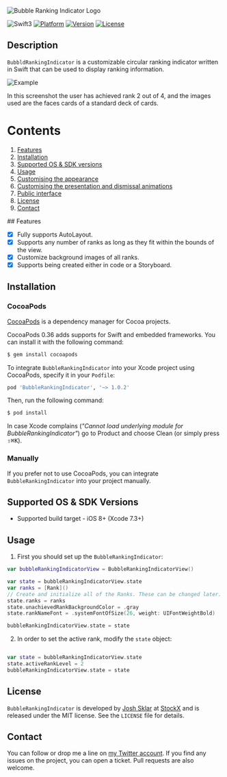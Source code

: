 ![Bubble Ranking Indicator Logo](https://cloud.githubusercontent.com/assets/879038/21443097/6a79c36e-c870-11e6-9771-88a7b59d31eb.png)

![Swift3](https://img.shields.io/badge/Swift-3.0-orange.svg?style=flat")
[![Platform](https://img.shields.io/cocoapods/p/BubbleRankingIndicator.svg?style=flat)](http://cocoapods.org/pods/BubbleRankingIndicator)
[![Version](https://img.shields.io/cocoapods/v/BubbleRankingIndicator.svg?style=flat)](http://cocoapods.org/pods/BubbleRankingIndicator)
[![License](https://img.shields.io/cocoapods/l/BubbleRankingIndicator.svg?style=flat)](http://cocoapods.org/pods/BubbleRankingIndicator)

Description
--------------

`BubbldRankingIndicator` is a customizable circular ranking indicator written in Swift that can be used to display ranking information.

![Example](https://cloud.githubusercontent.com/assets/879038/21441684/61779150-c867-11e6-8823-52f8d8ebc7ef.png)

In this screenshot the user has achieved rank 2 out of 4, and the images used are the faces cards of a standard deck of cards.

# Contents
1. [Features](#features)
3. [Installation](#installation)
4. [Supported OS & SDK versions](#supported-versions)
5. [Usage](#usage)
6. [Customising the appearance](#customising)
7. [Customising the presentation and dismissal animations](#customising-animations)
9. [Public interface](#public-interface)
10. [License](#license)
11. [Contact](#contact)

##<a name="features"> Features </a>

- [x] Fully supports AutoLayout.
- [x] Supports any number of ranks as long as they fit within the bounds of the view.
- [x] Customize background images of all ranks.
- [x] Supports being created either in code or a Storyboard.

<a name="installation"> Installation </a>
--------------

### CocoaPods

[CocoaPods](http://cocoapods.org) is a dependency manager for Cocoa projects.

CocoaPods 0.36 adds supports for Swift and embedded frameworks. You can install it with the following command:

```bash
$ gem install cocoapods
```

To integrate `BubbleRankingIndicator` into your Xcode project using CocoaPods, specify it in your `Podfile`:

```ruby
pod 'BubbleRankingIndicator', '~> 1.0.2'
```

Then, run the following command:

```bash
$ pod install
```

In case Xcode complains (<i>"Cannot load underlying module for BubbleRankingIndicator"</i>) go to Product and choose Clean (or simply press <kbd>⇧</kbd><kbd>⌘</kbd><kbd>K</kbd>).

### Manually

If you prefer not to use CocoaPods, you can integrate `BubbleRankingIndicator` into your project manually.

<a name="supported-versions"> Supported OS & SDK Versions </a>
-----------------------------

* Supported build target - iOS 8+ (Xcode 7.3+)

<a name="usage"> Usage </a>
--------------

1) First you should set up the `BubbleRankingIndicator`:

```swift
var bubbleRankingIndicatorView = BubbleRankingIndicatorView()

var state = bubbleRankingIndicatorView.state
var ranks = [Rank]()
// Create and initialize all of the Ranks. These can be changed later.
state.ranks = ranks
state.unachievedRankBackgroundColor = .gray
state.rankNameFont = .systemFontOfSize(26, weight: UIFontWeightBold)

bubbleRankingIndicatorView.state = state
```

2) In order to set the active rank, modify the `state` object:

```swift

var state = bubbleRankingIndicatorView.state
state.activeRankLevel = 2
bubbleRankingIndicatorView.state = state
```

<a name="license"> License </a>
--------------

`BubbleRankingIndicator` is developed by [Josh Sklar](https://www.linkedin.com/in/jrmsklar) at [StockX](https://stockx.com) and is released under the MIT license. See the `LICENSE` file for details.

<a name="contact"> Contact </a>
--------------

You can follow or drop me a line on [my Twitter account](https://twitter.com/jrmsklar). If you find any issues on the project, you can open a ticket. Pull requests are also welcome.
